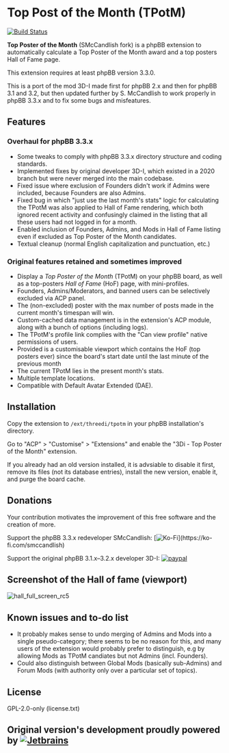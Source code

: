 # Top Post of the Month (TPotM)
[![Build Status](https://travis-ci.org/3D-I/tpotm.svg)](https://travis-ci.org/3D-I/tpotm)

**Top Poster of the Month** (SMcCandlish fork) is a phpBB extension to automatically calculate a Top Poster of the Month award and a top posters Hall of Fame page.

This extension requires at least phpBB version 3.3.0.

This is a port of the mod 3D-I made first for phpBB 2.x and then for phpBB 3.1 and 3.2, but then updated further by S. McCandlish to work properly in phpBB 3.3.x and to fix some bugs and misfeatures.

## Features
### Overhaul for phpBB 3.3.x

- Some tweaks to comply with phpBB 3.3.x directory structure and coding standards.
- Implemented fixes by original developer 3D-I, which existed in a 2020 branch but were never merged into the main codebase.
- Fixed issue where exclusion of Founders didn't work if Admins were included, because Founders are also Admins.
- Fixed bug in which "just use the last month's stats" logic for calculating the TPotM was also applied to Hall of Fame rendering, which both ignored recent activity and confusingly claimed in the listing that all these users had not logged in for a month.
- Enabled inclusion of Founders, Admins, and Mods in Hall of Fame listing even if excluded as Top Poster of the Month candidates.
- Textual cleanup (normal English capitalization and punctuation, etc.)

### Original features retained and sometimes improved

- Display a _Top Poster of the Month_ (TPotM) on your phpBB board, as well as a top-posters _Hall of Fame_ (HoF) page, with mini-profiles.
- Founders, Admins/Moderators, and banned users can be selectively excluded via ACP panel.
- The (non-excluded) poster with the max number of posts made in the current month's timespan will win.
- Custom-cached data management is in the extension's ACP module, along with a bunch of options (including logs).
- The TPotM's profile link complies with the "Can view profile" native permissions of users.
- Provided is a customisable viewport which contains the HoF (top posters ever) since the board's start date until the last minute of the previous month
- The current TPotM lies in the present month's stats.
- Multiple template locations.
- Compatible with Default Avatar Extended (DAE).

## Installation

Copy the extension to `/ext/threedi/tpotm` in your phpBB installation's directory.

Go to "ACP" &gt; "Customise" &gt; "Extensions" and enable the "3Di - Top Poster of the Month" extension.

If you already had an old version installed, it is advsiable to disable it first, remove its files (not its database entries), install the new version, enable it, and purge the board cache.

## Donations
Your contribution motivates the improvement of this free software and the creation of more.

Support the phpBB 3.3.x redeveloper SMcCandlish: [![Ko-Fi](https://www.paypalobjects.com/en_US/GB/i/btn/btn_donateCC_LG.gif](https://ko-fi.com/img/githubbutton_sm.svg))](https://ko-fi.com/smccandlish)

Support the original phpBB 3.1.x–3.2.x developer 3D-I: [![paypal](https://www.paypalobjects.com/en_US/GB/i/btn/btn_donateCC_LG.gif)](https://www.paypal.com/cgi-bin/webscr?cmd=_s-xclick&hosted_button_id=ZLN6KTV2WQSRN)

## Screenshot of the Hall of fame (viewport)
![hall_full_screen_rc5](https://user-images.githubusercontent.com/480857/31104568-0cc1d628-a7de-11e7-877f-59bf32c534d4.png)

## Known issues and to-do list

- It probably makes sense to undo merging of Admins and Mods into a single pseudo-category; there seems to be no reason for this, and many users of the extension would probably prefer to distinguish, e.g by allowing Mods as TPotM candiates but not Admins (incl. Founders).
- Could also distinguish between Global Mods (basically sub-Admins) and Forum Mods (with authority only over a particular set of topics).

## License

GPL-2.0-only (license.txt)

## Original version's development proudly powered by [![Jetbrains](https://user-images.githubusercontent.com/480857/38287180-982983fc-37c9-11e8-9634-02e1ea1632c8.png)](https://www.jetbrains.com/)
